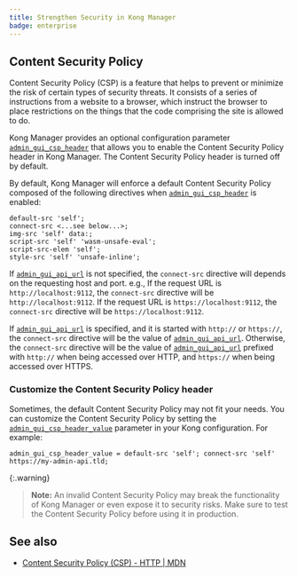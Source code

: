 ```yaml
---
title: Strengthen Security in Kong Manager
badge: enterprise
---
```



## Content Security Policy

Content Security Policy (CSP) is a feature that helps to prevent or minimize the risk of certain types of security threats. It consists of a series of instructions from a website to a browser, which instruct the browser to place restrictions on the things that the code comprising the site is allowed to do.

Kong Manager provides an optional configuration parameter [`admin_gui_csp_header`] that allows you to enable the Content Security Policy header in Kong Manager. The Content Security Policy header is turned off by default.

By default, Kong Manager will enforce a default Content Security Policy composed of the following directives when [`admin_gui_csp_header`] is enabled:

```
default-src 'self';
connect-src <...see below...>;
img-src 'self' data:;
script-src 'self' 'wasm-unsafe-eval';
script-src-elem 'self';
style-src 'self' 'unsafe-inline';
```

If [`admin_gui_api_url`] is not specified, the `connect-src` directive will depends on the requesting host and port. e.g., If the request URL is `http://localhost:9112`, the `connect-src` directive will be `http://localhost:9112`. If the request URL is `https://localhost:9112`, the `connect-src` directive will be `https://localhost:9112`.

If [`admin_gui_api_url`] is specified, and it is started with `http://` or `https://`, the `connect-src` directive will be the value of [`admin_gui_api_url`]. Otherwise, the `connect-src` directive will be the value of [`admin_gui_api_url`] prefixed with `http://` when being accessed over HTTP, and `https://` when being accessed over HTTPS.

### Customize the Content Security Policy header

Sometimes, the default Content Security Policy may not fit your needs. You can customize the Content Security Policy by setting the [`admin_gui_csp_header_value`] parameter in your Kong configuration. For example:

```
admin_gui_csp_header_value = default-src 'self'; connect-src 'self' https://my-admin-api.tld;
```

{:.warning}
> **Note:** An invalid Content Security Policy may break the functionality of Kong Manager or even expose it to security risks. Make sure to test the Content Security Policy before using it in production.

## See also

* [Content Security Policy (CSP) - HTTP \| MDN](https://developer.mozilla.org/en-US/docs/Web/HTTP/CSP)

[`admin_gui_api_url`]: /gateway/{{page.release}}/reference/configuration/#admin_gui_api_url
[`admin_gui_csp_header`]: /gateway/{{page.release}}/reference/configuration/#admin_gui_csp_header
[`admin_gui_csp_header_value`]: /gateway/{{page.release}}/reference/configuration/#admin_gui_csp_header_value

